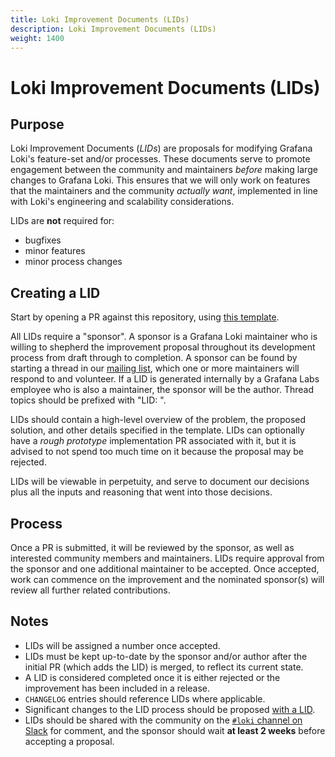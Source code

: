 ```yaml
---
title: Loki Improvement Documents (LIDs)
description: Loki Improvement Documents (LIDs)
weight: 1400
---
```


# Loki Improvement Documents (LIDs)

## Purpose

Loki Improvement Documents (_LIDs_) are proposals for modifying Grafana Loki's feature-set and/or processes. These documents serve to promote engagement between the community and maintainers _before_ making large changes to Grafana Loki. This ensures that we will only work on features that the maintainers and the community _actually want_, implemented in line with Loki's engineering and scalability considerations.

LIDs are **not** required for:

- bugfixes
- minor features
- minor process changes

## Creating a LID

Start by opening a PR against this repository, using [this template](https://github.com/grafana/loki/blob/main/docs/sources/lids/template.md).

All LIDs require a "sponsor". A sponsor is a Grafana Loki maintainer who is willing to shepherd the improvement proposal throughout its development process from draft through to completion. A sponsor can be found by starting a thread in our [mailing list](https://groups.google.com/forum/#!forum/lokiproject), which one or more maintainers will respond to and volunteer. If a LID is generated internally by a Grafana Labs employee who is also a maintainer, the sponsor will be the author. Thread topics should be prefixed with "LID: ".

LIDs should contain a high-level overview of the problem, the proposed solution, and other details specified in the template. LIDs can optionally have a _rough prototype_ implementation PR associated with it, but it is advised to not spend too much time on it because the proposal may be rejected.

LIDs will be viewable in perpetuity, and serve to document our decisions plus all the inputs and reasoning that went into those decisions.

## Process

Once a PR is submitted, it will be reviewed by the sponsor, as well as interested community members and maintainers. LIDs require approval from the sponsor and one additional maintainer to be accepted. Once accepted, work can commence on the improvement and the nominated sponsor(s) will review all further related contributions.

## Notes

- LIDs will be assigned a number once accepted.
- LIDs must be kept up-to-date by the sponsor and/or author after the initial PR (which adds the LID) is merged, to reflect its current state.
- A LID is considered completed once it is either rejected or the improvement has been included in a release.
- `CHANGELOG` entries should reference LIDs where applicable.
- Significant changes to the LID process should be proposed [with a LID](https://www.google.com/search?q=recursion).
- LIDs should be shared with the community on the [`#loki` channel on Slack](https://slack.grafana.com) for comment, and the sponsor should wait **at least 2 weeks** before accepting a proposal.
